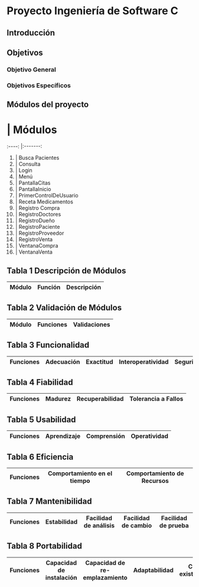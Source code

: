 # Proyecto Ingeniería de Software C

## Introducción


## Objetivos

### Objetivo General

### Objetivos Específicos

## Módulos del proyecto

# | Módulos
:----: |:-------:
1. | Busca Pacientes
2. | Consulta
3. | Login 
4. | Menú
5. | PantallaCitas
6. | PantallaInicio
7. | PrimerControlDeUsuario
8. | Receta Medicamentos
9. | Registro Compra
10. | RegistroDoctores
11. | RegistroDueño
12. | RegistroPaciente
13. | RegistroProveedor
14. | RegistroVenta
15. | VentanaCompra
16. | VentanaVenta

## Tabla 1 Descripción de Módulos

Módulo | Función | Descripción
-------|---------|------------

## Tabla 2 Validación de Módulos
Módulo | Funciones | Validaciones
-------|-----------|-------------

## Tabla 3 Funcionalidad 
Funciones | Adecuación | Exactitud | Interoperatividad | Seguridad
----------|------------|-----------|-------------------|----------

## Tabla 4 Fiabilidad 
Funciones | Madurez | Recuperabilidad | Tolerancia a Fallos
----------|---------|-----------------|--------------------

## Tabla 5 Usabilidad 
Funciones | Aprendizaje | Comprensión | Operatividad
----------|-------------|-------------|-------------

## Tabla 6 Eficiencia
Funciones | Comportamiento en el tiempo | Comportamiento de Recursos
----------|-----------------------------|------------------

## Tabla 7 Mantenibilidad 
Funciones | Estabilidad | Facilidad de análisis | Facilidad de cambio | Facilidad de prueba
----------|-------------|-----------------------|-------------|-------|

## Tabla 8 Portabilidad 
Funciones | Capacidad de instalación | Capacidad de re-emplazamiento | Adaptabilidad | Co-existencia
----------|--------------------------|-------------------------------|---------------|--------------